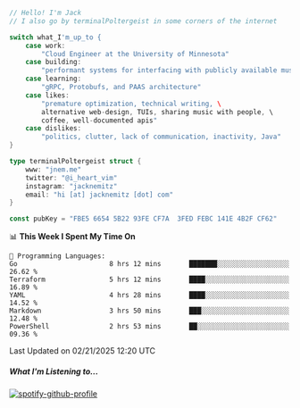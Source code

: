 ```go
// Hello! I'm Jack
// I also go by terminalPoltergeist in some corners of the internet

switch what_I'm_up_to {
    case work:
        "Cloud Engineer at the University of Minnesota"
    case building:
        "performant systems for interfacing with publicly available music datasets"
    case learning:
        "gRPC, Protobufs, and PAAS architecture"
    case likes:
        "premature optimization, technical writing, \
        alternative web-design, TUIs, sharing music with people, \
        coffee, well-documented apis"
    case dislikes:
        "politics, clutter, lack of communication, inactivity, Java"
}

type terminalPoltergeist struct {
    www: "jnem.me"
    twitter: "@i_heart_vim"
    instagram: "jacknemitz"
    email: "hi [at] jacknemitz [dot] com"
}

const pubKey = "FBE5 6654 5B22 93FE CF7A  3FED FEBC 141E 4B2F CF62"
```

<!--START_SECTION:waka-->
📊 **This Week I Spent My Time On** 

```text
💬 Programming Languages: 
Go                       8 hrs 12 mins       ███████░░░░░░░░░░░░░░░░░░   26.62 % 
Terraform                5 hrs 12 mins       ████░░░░░░░░░░░░░░░░░░░░░   16.89 % 
YAML                     4 hrs 28 mins       ████░░░░░░░░░░░░░░░░░░░░░   14.52 % 
Markdown                 3 hrs 50 mins       ███░░░░░░░░░░░░░░░░░░░░░░   12.48 % 
PowerShell               2 hrs 53 mins       ██░░░░░░░░░░░░░░░░░░░░░░░   09.36 % 
```


 Last Updated on 02/21/2025 12:20 UTC
<!--END_SECTION:waka-->

##### What I'm Listening to...

[![spotify-github-profile](https://jnem.me/listening-item?maxAge=2592000)](https://jnem.me/listening)
